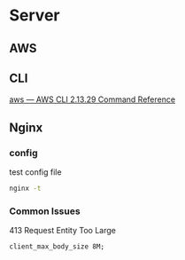 # Server

## AWS

## CLI

[aws — AWS CLI 2.13.29 Command Reference](https://awscli.amazonaws.com/v2/documentation/api/latest/reference/index.html)

## Nginx


### config

test config file

```bash
nginx -t
```

### Common Issues

413 Request Entity Too Large

```
client_max_body_size 8M;
```
